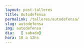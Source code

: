 ```yaml
---
layout: post-talleres
title: Autodefensa
permalink: /talleres/autodefensa/
slug: autodefensa
img: autodefensa
dia:   [ sabado]
hora: 10 a 12hs
---
```

